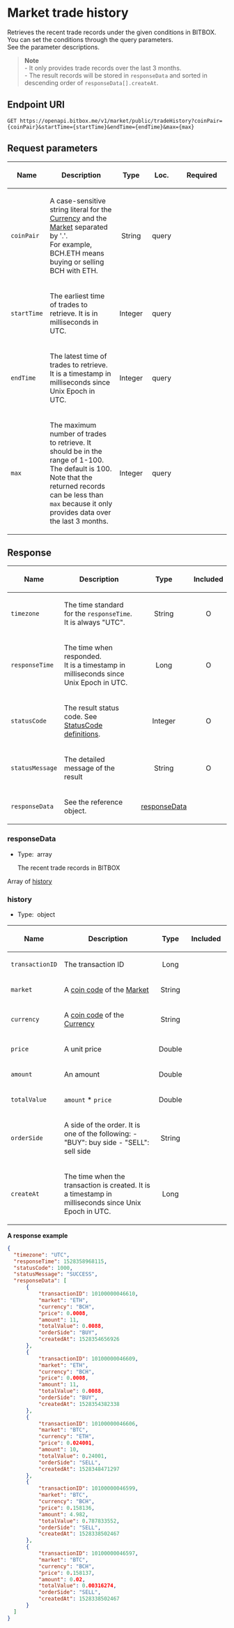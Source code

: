 # Market trade history

Retrieves the recent trade records under the given conditions in BITBOX. You can set the conditions through the query parameters.<br/>
See the parameter descriptions.<br/>

> **Note**<br/>
> \- It only provides trade records over the last 3 months.<br/>
> \- The result records will be stored in `responseData` and sorted in descending order of `responseData[].createAt`.

## Endpoint URI

    GET https://openapi.bitbox.me/v1/market/public/tradeHistory?coinPair={coinPair}&startTime={startTime}&endTime={endTime}&max={max}

## Request parameters

<table>

<colgroup>

<col style="width: 12%">

<col style="width: 36%">

<col style="width: 12%">

<col style="width: 15%">

<col style="width: 25%">

</colgroup>

<thead>

<tr class="header">

<th>

<strong>Name</strong>

</th>

<th>

<strong>Description</strong>

</th>

<th style="text-align: center;">

<strong>Type</strong>

</th>

<th style="text-align: center;">

<strong>Loc.</strong>

</th>

<th style="text-align: center;">

<strong>Required</strong>

</th>

</tr>

</thead>

<tbody>

<tr>

<td>

`coinPair`

</td>

<td>

A case-sensitive string literal for the [Currency](#currency) and the [Market](#market) separated by '.'.<br/>
For example, BCH.ETH means buying or selling BCH with ETH.

</td>

<td style="text-align: center;">

<span class="nowrap">String</span>

</td>

<td style="text-align: center;">

<span class="nowrap">query<span>

</td>

<td style="text-align: center;">

 

</td>

</tr>

<tr>

<td>

`startTime`

</td>

<td>

The earliest time of trades to retrieve. It is in milliseconds in UTC.

</td>

<td style="text-align: center;">

<span class="nowrap">Integer</span>

</td>

<td style="text-align: center;">

<span class="nowrap">query<span>

</td>

<td style="text-align: center;">

 

</td>

</tr>

<tr>

<td>

`endTime`

</td>

<td>

The latest time of trades to retrieve. It is a timestamp in milliseconds since Unix Epoch in UTC.

</td>

<td style="text-align: center;">

<span class="nowrap">Integer</span>

</td>

<td style="text-align: center;">

<span class="nowrap">query<span>

</td>

<td style="text-align: center;">

 

</td>

</tr>

<tr>

<td>

`max`

</td>

<td>

The maximum number of trades to retrieve. It should be in the range of 1-100. The default is 100. Note that the returned records can be less than `max` because it only provides data over the last 3 months.

</td>

<td style="text-align: center;">

<span class="nowrap">Integer</span>

</td>

<td style="text-align: center;">

<span class="nowrap">query<span>

</td>

<td style="text-align: center;">

 

</td>

</tr>

</tbody>

</table>

<!-- | Name | Description | Type | Loc. | Required |
|---|---|---|---|---|| `coinPair` |  A case-sensitive string literal for the [Currency](#currency) and the [Market](#market) separated by \'.\'.<br/>
For example, BCH.ETH means buying or selling BCH with ETH. | <span class="nowrap">String</span> | query |     || `startTime` |  The earliest time of trades to retrieve. It is in milliseconds in UTC. | <span class="nowrap">Integer</span> | query |     || `endTime` |  The latest time of trades to retrieve. It is a timestamp in milliseconds since Unix Epoch in UTC. | <span class="nowrap">Integer</span> | query |     || `max` |  The maximum number of trades to retrieve. It should be in the range of 1-100. The default is 100. Note that the returned records can be less than `max` because it only provides data over the last 3 months. | <span class="nowrap">Integer</span> | query |     | -->

## Response

<table>

<thead>

<tr class="header">

<th>

<strong>Name</strong>

</th>

<th>

<strong>Description</strong>

</th>

<th style="text-align: center;">

<strong>Type</strong>

</th>

<th style="text-align: center;">

<strong>Included</strong>

</th>

</tr>

</thead>

<tbody>

<tr>

<td>

`timezone`

</td>

<td>

The time standard for the `responseTime`. It is always "UTC".

</td>

<td style="text-align: center;">

<span class="nowrap"> String </span>

</td>

<td style="text-align: center;">

O

</td>

</tr>

<tr>

<td>

`responseTime`

</td>

<td>

The time when responded.<br/>
It is a timestamp in milliseconds since Unix Epoch in UTC.

</td>

<td style="text-align: center;">

<span class="nowrap"> Long </span>

</td>

<td style="text-align: center;">

O

</td>

</tr>

<tr>

<td>

`statusCode`

</td>

<td>

The result status code. See [StatusCode definitions](#statuscode-definitions).

</td>

<td style="text-align: center;">

<span class="nowrap"> Integer </span>

</td>

<td style="text-align: center;">

O

</td>

</tr>

<tr>

<td>

`statusMessage`

</td>

<td>

The detailed message of the result

</td>

<td style="text-align: center;">

<span class="nowrap"> String </span>

</td>

<td style="text-align: center;">

O

</td>

</tr>

<tr>

<td>

`responseData`

</td>

<td>

See the reference object.

</td>

<td style="text-align: center;">

[responseData](#responsedata)

</td>

<td style="text-align: center;">

</td>

</tr>

</tbody>

</table>

### responseData

  - Type:  array
    </p>
    The recent trade records in BITBOX

Array of [history](#history)

### history

  - Type:  object
    </p>

<table>

<colgroup>

<col style="width: 12%">

<col style="width: 56%">

<col style="width: 12%">

<col style="width: 20%">

</colgroup>

<thead>

<tr class="header">

<th>

<strong>Name</strong>

</th>

<th>

<strong>Description</strong>

</th>

<th style="text-align: center;">

<strong>Type</strong>

</th>

<th style="text-align: center;">

<strong>Included</strong>

</th>

</tr>

</thead>

<tbody>

<tr>

<td>

`transactionID`

</td>

<td>

The transaction ID

</td>

<td style="text-align: center;">

Long

</td>

<td style="text-align: center;">

 

</td>

</tr>

<tr>

<td>

`market`

</td>

<td>

A [coin code](#coin-code) of the [Market](#market)

</td>

<td style="text-align: center;">

String

</td>

<td style="text-align: center;">

 

</td>

</tr>

<tr>

<td>

`currency`

</td>

<td>

A [coin code](#coin-code) of the [Currency](#currency)

</td>

<td style="text-align: center;">

String

</td>

<td style="text-align: center;">

 

</td>

</tr>

<tr>

<td>

`price`

</td>

<td>

A unit price

</td>

<td style="text-align: center;">

Double

</td>

<td style="text-align: center;">

 

</td>

</tr>

<tr>

<td>

`amount`

</td>

<td>

An amount

</td>

<td style="text-align: center;">

Double

</td>

<td style="text-align: center;">

 

</td>

</tr>

<tr>

<td>

`totalValue`

</td>

<td>

`amount` \* `price`

</td>

<td style="text-align: center;">

Double

</td>

<td style="text-align: center;">

 

</td>

</tr>

<tr>

<td>

`orderSide`

</td>

<td>

A side of the order. It is one of the following: - "BUY": buy side - "SELL": sell side

</td>

<td style="text-align: center;">

String

</td>

<td style="text-align: center;">

 

</td>

</tr>

<tr>

<td>

`createAt`

</td>

<td>

The time when the transaction is created. It is a timestamp in milliseconds since Unix Epoch in UTC.

</td>

<td style="text-align: center;">

Long

</td>

<td style="text-align: center;">

 

</td>

</tr>

</tbody>

</table>

**A response example**

``` json
{
  "timezone": "UTC",
  "responseTime": 1528358968115,
  "statusCode": 1000,
  "statusMessage": "SUCCESS",
  "responseData": [
      {
          "transactionID": 10100000046610,
          "market": "ETH",
          "currency": "BCH",
          "price": 0.0008,
          "amount": 11,
          "totalValue": 0.0088,
          "orderSide": "BUY",
          "createdAt": 1528354656926
      },
      {
          "transactionID": 10100000046609,
          "market": "ETH",
          "currency": "BCH",
          "price": 0.0008,
          "amount": 11,
          "totalValue": 0.0088,
          "orderSide": "BUY",
          "createdAt": 1528354382338
      },
      {
          "transactionID": 10100000046606,
          "market": "BTC",
          "currency": "ETH",
          "price": 0.024001,
          "amount": 10,
          "totalValue": 0.24001,
          "orderSide": "SELL",
          "createdAt": 1528348471297
      },
      {
          "transactionID": 10100000046599,
          "market": "BTC",
          "currency": "BCH",
          "price": 0.158136,
          "amount": 4.982,
          "totalValue": 0.787833552,
          "orderSide": "SELL",
          "createdAt": 1528338502467
      },
      {
          "transactionID": 10100000046597,
          "market": "BTC",
          "currency": "BCH",
          "price": 0.158137,
          "amount": 0.02,
          "totalValue": 0.00316274,
          "orderSide": "SELL",
          "createdAt": 1528338502467
      }
  ]
}
```

<p/>
